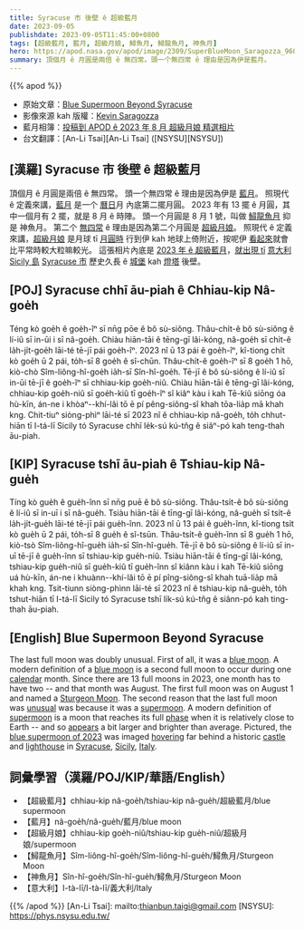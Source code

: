 ```yaml
---
title: Syracuse 市 後壁 ê 超級藍月
date: 2023-09-05
publishdate: 2023-09-05T11:45:00+0800
tags: [超級藍月, 藍月, 超級月娘, 鱘魚月, 鱘龍魚月, 神魚月]
hero: https://apod.nasa.gov/apod/image/2309/SuperBlueMoon_Saragozza_960.jpg
summary: 頂個月 ê 月圓是兩倍 ê 無四常。頭一个無四常 ê 理由是因為伊是藍月。
---
```


{{% apod %}}

- 原始文章：[Blue Supermoon Beyond Syracuse](https://apod.nasa.gov/apod/ap230905.html)
- 影像來源 kah 版權：[Kevin Saragozza](https://www.facebook.com/kevinsaragozza/)
- 藍月相簿：[投稿到 APOD ê 2023 年 8 月 超級月娘 精選相片](https://www.facebook.com/media/set/?set=a.287557693972815&type=3)
- 台文翻譯：[An-Li Tsai][An-Li Tsai] ([NSYSU][NSYSU])

## [漢羅] Syracuse 市 後壁 ê 超級藍月
頂個月 ê 月圓是兩倍 ê 無四常。
頭一个無四常 ê 理由是因為伊是 [藍月][blue moon 1]。
照現代 ê 定義來講，[藍月][blue moon 2] 是一个 [曆日][calendar]月 內底第二擺月圓。
2023 年有 13 擺 ê 月圓，其中一個月有 2 擺，就是 8 月 ê 時陣。
頭一个月圓是 8 月 1 號，叫做 [鱘龍魚月][Sturgeon Moon] 抑是 神魚月。
第二个 [無四常][unusual] ê 理由是因為第二个月圓是 [超級月娘][supermoon 1]。
照現代 ê 定義來講，[超級月娘][supermoon 2] 是月球 tī [月圓時][phase] 行到伊 kah 地球上倚附近，按呢伊 [看起來][appears]就會比平常時較大粒嘛較光。
這張相片內底是 [2023 年 ê 超級藍月][blue supermoon of 2023]，[就出現 tī][hovering] [意大利][Italy] [Sicily 島][Sicily] [Syracuse 市][Syracuse] 歷史久長 ê [城堡][castle] kah [燈塔][lighthouse] 後壁。

## [POJ] Syracuse chhī āu-piah ê Chhiau-kip Nâ-goe̍h
Téng kò goe̍h ê goe̍h-îⁿ sī nn̄g pōe ê bô sù-siông.
Thâu-chi̍t-ê bô sù-siông ê lí-iû sī in-ūi i sī nâ-goe̍h.
Chiàu hiān-tāi ê tēng-gī lâi-kóng, nâ-goe̍h sī chi̍t-ê la̍h-ji̍t-goe̍h lāi-té tē-jī pái goe̍h-îⁿ.
2023 nî ū 13 pái ê goe̍h-îⁿ, kî-tiong chi̍t kò goe̍h ū 2 pái, to̍h-sī 8 goe̍h ê sî-chūn.
Thâu-chi̍t-ê goe̍h-îⁿ sī 8 goe̍h 1 hō, kiò-chò Sîm-liông-hî-goe̍h ia̍h-sī Sîn-hî-goe̍h.
Tē-jī ê bô sù-siông ê lí-iû sī in-ūi tē-jī ê goe̍h-îⁿ sī chhiau-kip goe̍h-niû.
Chiàu hiān-tāi ê tēng-gī lâi-kóng, chhiau-kip goe̍h-niû sī goe̍h-kiû tī goe̍h-îⁿ sî kiâⁿ kàu i kah Tē-kiû siōng óa hù-kīn, án-ne i khòaⁿ--khí-lâi tō ē pí pêng-siông-sî khah tōa-lia̍p mā khah kng.
Chit-tiuⁿ siòng-phìⁿ lāi-té sī 2023 nî ê chhiau-kip nâ-goe̍h, to̍h chhut-hiān tī I-tá-lī Sicily tó Syracuse chhī le̍k-sú kú-tn̂g ê siâⁿ-pó kah teng-thah āu-piah.

## [KIP] Syracuse tshī āu-piah ê Tshiau-kip Nâ-gue̍h
Tíng kò gue̍h ê gue̍h-înn sī nn̄g puē ê bô sù-siông.
Thâu-tsi̍t-ê bô sù-siông ê lí-iû sī in-uī i sī nâ-gue̍h.
Tsiàu hiān-tāi ê tīng-gī lâi-kóng, nâ-gue̍h sī tsi̍t-ê la̍h-ji̍t-gue̍h lāi-té tē-jī pái gue̍h-înn.
2023 nî ū 13 pái ê gue̍h-înn, kî-tiong tsi̍t kò gue̍h ū 2 pái, to̍h-sī 8 gue̍h ê sî-tsūn.
Thâu-tsi̍t-ê gue̍h-înn sī 8 gue̍h 1 hō, kiò-tsò Sîm-liông-hî-gue̍h ia̍h-sī Sîn-hî-gue̍h.
Tē-jī ê bô sù-siông ê lí-iû sī in-uī tē-jī ê gue̍h-înn sī tshiau-kip gue̍h-niû.
Tsiàu hiān-tāi ê tīng-gī lâi-kóng, tshiau-kip gue̍h-niû sī gue̍h-kiû tī gue̍h-înn sî kiânn kàu i kah Tē-kiû siōng uá hù-kīn, án-ne i khuànn--khí-lâi tō ē pí pîng-siông-sî khah tuā-lia̍p mā khah kng.
Tsit-tiunn siòng-phìnn lāi-té sī 2023 nî ê tshiau-kip nâ-gue̍h, to̍h tshut-hiān tī I-tá-lī Sicily tó Syracuse tshī li̍k-sú kú-tn̂g ê siânn-pó kah ting-thah āu-piah.

## [English] Blue Supermoon Beyond Syracuse
The last full moon was doubly unusual.
First of all, it was a [blue moon][blue moon 1].
A modern definition of a [blue moon][blue moon 2] is a second full moon to occur during one [calendar][calendar] month.
Since there are 13 full moons in 2023, one month has to have two -- and that month was August.
The first full moon was on August 1 and named a [Sturgeon Moon][Sturgeon Moon].
The second reason that the last full moon was [unusual][unusual] was because it was a [supermoon][supermoon 1].
A modern definition of [supermoon][supermoon 2] is a moon that reaches its full [phase][phase] when it is relatively close to Earth -- and so [appears][appears] a bit larger and brighter than average.
Pictured, the [blue supermoon of 2023][blue supermoon of 2023] was imaged [hovering][hovering] far behind a historic [castle][castle] and [lighthouse][lighthouse] in [Syracuse][Syracuse], [Sicily][Sicily], [Italy][Italy].

## 詞彙學習（漢羅/POJ/KIP/華語/English）
- 【超級藍月】chhiau-kip nâ-goe̍h/tshiau-kip nâ-gue̍h/超級藍月/blue supermoon
- 【藍月】nâ-goe̍h/nâ-gue̍h/藍月/blue moon
- 【超級月娘】chhiau-kip goe̍h-niû/tshiau-kip gue̍h-niû/超級月娘/supermoon
- 【鱘龍魚月】Sîm-liông-hî-goe̍h/Sîm-liông-hî-gue̍h/鱘魚月/Sturgeon Moon
- 【神魚月】Sîn-hî-goe̍h/Sîn-hî-gue̍h/鱘魚月/Sturgeon Moon
- 【意大利】I-tà-lī/I-tà-lī/義大利/Italy

{{% /apod %}}
[An-Li Tsai]: mailto:thianbun.taigi@gmail.com
[NSYSU]: https://phys.nsysu.edu.tw/

[copyright]: https://apod.nasa.gov/apod/fap/lib/about_apod.html#srapply
[License]: https://creativecommons.org/licenses/by/2.0/

[blue moon 1]:https://moon.nasa.gov/news/197/super-blue-moons-your-questions-answered/
[blue moon 2]:https://www.loc.gov/everyday-mysteries/astronomy/item/what-is-a-blue-moon-is-it-ever-really-blue/
[calendar]:https://en.wikipedia.org/wiki/Gregorian_calendar
[Sturgeon Moon]:https://www.fullmoonology.com/full-moon-calendar-2023/
[unusual]:https://apod.nasa.gov/apod/ap220704.html
[supermoon 1]:https://en.wikipedia.org/wiki/Supermoon
[supermoon 2]:https://moon.nasa.gov/news/197/super-blue-moons-your-questions-answered/
[phase]:https://solarsystem.nasa.gov/resources/676/phases-of-the-moon/
[appears]:https://svs.gsfc.nasa.gov/5048
[blue supermoon of 2023]:https://apod.nasa.gov/apod/ap230830.html
[hovering]:https://i.kym-cdn.com/entries/icons/original/000/002/232/bullet_cat.jpg
[castle]:https://youtu.be/l11c8SqqTOM
[lighthouse]:https://en.wikipedia.org/wiki/Castello_Maniace
[Syracuse]:https://en.wikipedia.org/wiki/Province_of_Syracuse
[Sicily]:https://en.wikipedia.org/wiki/Sicily
[Italy]:https://en.wikipedia.org/wiki/Italy
